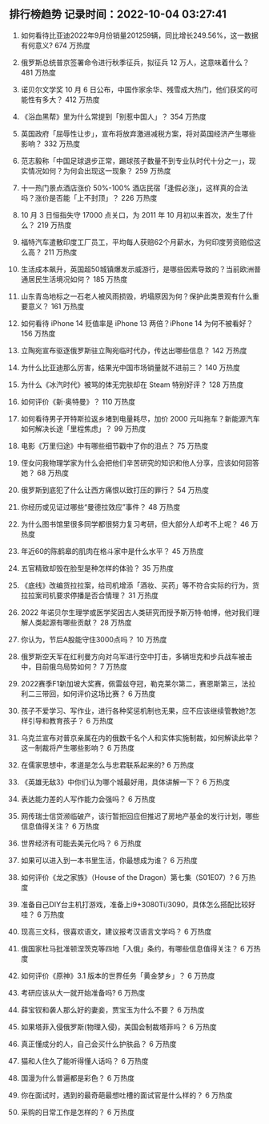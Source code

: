 
## 排行榜趋势 记录时间：2022-10-04 03:27:41
  
  1. 如何看待比亚迪2022年9月份销量201259辆，同比增长249.56%，这一数据有何意义? 674 万热度
    
  2. 俄罗斯总统普京签署命令进行秋季征兵，拟征兵 12 万人，这意味着什么？ 481 万热度
    
  3. 诺贝尔文学奖 10 月 6 日公布，中国作家余华、残雪成大热门，他们获奖的可能性有多大？ 412 万热度
    
  4. 《浴血黑帮》里为什么常提到「别惹中国人」？ 354 万热度
    
  5. 英国政府「屈辱性让步」，宣布将放弃激进减税方案，将对英国经济产生哪些影响？ 332 万热度
    
  6. 范志毅称「中国足球退步正常，踢球孩子数量不到专业队时代十分之一」，现实情况如何？为何会出现这一现象？ 259 万热度
    
  7. 十一热门景点酒店涨价 50%-100% 酒店民宿「逢假必涨」，这样真的合法吗？涨价是否能「上不封顶」？ 226 万热度
    
  8. 10 月 3 日恒指失守 17000 点关口，为 2011 年 10 月初以来首次，发生了什么？ 219 万热度
    
  9. 福特汽车遣散印度工厂员工，平均每人获赔62个月薪水，为何印度劳资赔偿这么高？ 211 万热度
    
  10. 生活成本飙升，英国超50城镇爆发示威游行，是哪些因素导致的？当前欧洲普通居民生活境况如何？ 185 万热度
    
  11. 山东青岛地标之一石老人被风雨损毁，坍塌原因为何？保护此类景观有什么重要意义？ 161 万热度
    
  12. 如何看待 iPhone 14 贬值率是 iPhone 13 两倍？iPhone 14 为何不被看好？ 156 万热度
    
  13. 立陶宛宣布驱逐俄罗斯驻立陶宛临时代办，传达出哪些信息？ 142 万热度
    
  14. 为什么比亚迪那么厉害，结果光中国市场销量就不进前三？ 140 万热度
    
  15. 为什么《冰汽时代》被骂的体无完肤却在 Steam 特别好评？ 128 万热度
    
  16. 如何评价《新·奥特曼》？ 110 万热度
    
  17. 如何看待男子开特斯拉返乡堵到电量耗尽，加价 2000 元叫拖车？新能源汽车如何解决长途「里程焦虑」？ 99 万热度
    
  18. 电影《万里归途》中有哪些细节戳中了你的泪点？ 75 万热度
    
  19. 侄女问我物理学家为什么会把他们辛苦研究的知识和他人分享，应该如何回答她？ 68 万热度
    
  20. 俄罗斯到底犯了什么让西方痛恨以致打压的罪行？ 54 万热度
    
  21. 你经历或见证过哪些“曼德拉效应”事件？ 48 万热度
    
  22. 为什么图书馆里很多同学都很努力复习考研，但大部分人却考不上呢？ 46 万热度
    
  23. 年近60的陈鹤皋的肌肉在格斗家中是什么水平？ 45 万热度
    
  24. 五官精致却毁在脸型是种怎样的体验？ 35 万热度
    
  25. 《底线》改编货拉拉案，给司机增添「酒妆、买药」等不符合实际的行为，货拉拉案司机要求停播是否合情理？ 31 万热度
    
  26. 2022 年诺贝尔生理学或医学奖因古人类研究而授予斯万特·帕博，他对我们理解人类起源有哪些贡献？ 28 万热度
    
  27. 你认为，节后A股能守住3000点吗？ 10 万热度
    
  28. 俄罗斯空天军在红利曼方向对乌军进行空中打击，多辆坦克和步兵战车被击中，目前俄乌局势如何？ 7 万热度
    
  29. 2022赛季F1新加坡大奖赛，佩雷兹夺冠，勒克莱尔第二，赛恩斯第三，法拉利二三带回，如何评价这场比赛？ 6 万热度
    
  30. 孩子不爱学习、写作业，进行各种奖惩机制也无果，应不应该继续管教她?怎样引导和教育孩子？ 6 万热度
    
  31. 乌克兰宣布对普京亲属在内的俄数千名个人和实体实施制裁，如何解读此举？这一制裁将产生哪些影响？ 6 万热度
    
  32. 在儒家思想中，孝道是怎么与忠君联系起来的? 6 万热度
    
  33. 《英雄无敌3》中你们认为哪个城最好用，具体讲解一下？ 6 万热度
    
  34. 表达能力差的人写作能力会强吗？ 6 万热度
    
  35. 网传瑞士信贷濒临破产，该行暂拒回应但推迟了房地产基金的发行计划，哪些信息值得关注？ 6 万热度
    
  36. 世界经济有可能去美元化吗？ 6 万热度
    
  37. 如果可以进入到一本书里生活，你最想成为谁？ 6 万热度
    
  38. 如何评价《龙之家族》（House of the Dragon）第七集（S01E07）? 6 万热度
    
  39. 准备自己DIY台主机打游戏，准备上i9+3080Ti/3090，具体怎么搭配比较好哇？ 6 万热度
    
  40. 现高三文科，很喜欢语文，建议报考汉语言文学吗？ 6 万热度
    
  41. 俄国家杜马批准顿涅茨克等四地「入俄」条约，有哪些信息值得关注？ 6 万热度
    
  42. 如何评价《原神》3.1 版本的世界任务「黄金梦乡」？ 6 万热度
    
  43. 考研应该从大一就开始准备吗? 6 万热度
    
  44. 薛宝钗和袭人那么好的妻妾，贾宝玉为什么不要？ 6 万热度
    
  45. 如果塔菲入侵俄罗斯(物理入侵)，美国会制裁塔菲吗？ 6 万热度
    
  46. 真正懂成分的人，自己会买什么护肤品？ 6 万热度
    
  47. 猫和人住久了能听得懂人话吗？ 6 万热度
    
  48. 国漫为什么普遍都是彩色？ 6 万热度
    
  49. 你在面试时，遇到的最奇葩最想吐槽的面试官是什么样的？ 6 万热度
    
  50. 采购的日常工作是怎样的？ 6 万热度
    